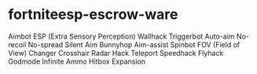 # fortniteesp-escrow-ware
Aimbot ESP (Extra Sensory Perception) Wallhack Triggerbot Auto-aim No-recoil No-spread Silent Aim Bunnyhop Aim-assist Spinbot FOV (Field of View) Changer Crosshair Radar Hack Teleport Speedhack Flyhack Godmode Infinite Ammo Hitbox Expansion
